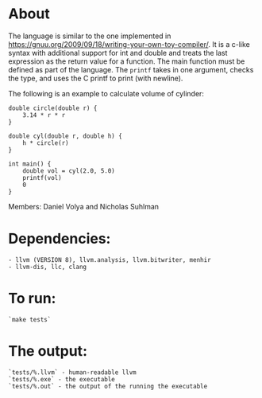 # About
The language is similar to the one implemented in https://gnuu.org/2009/09/18/writing-your-own-toy-compiler/. It is a c-like syntax with additional support for int and double and treats the last expression as the return value for a function. The main function must be defined as part of the language. The `printf` takes in one argument, checks the type, and uses the C printf to print (with newline).

The following is an example to calculate volume of cylinder:
```
double circle(double r) {
    3.14 * r * r
}

double cyl(double r, double h) {
    h * circle(r)
}

int main() {
    double vol = cyl(2.0, 5.0)
    printf(vol)
    0
}

```

Members: Daniel Volya and Nicholas Suhlman

# Dependencies: 
    - llvm (VERSION 8), llvm.analysis, llvm.bitwriter, menhir
    - llvm-dis, llc, clang

# To run:
    `make tests`

# The output:
    `tests/%.llvm` - human-readable llvm
    `tests/%.exe` - the executable
    `tests/%.out` - the output of the running the executable
